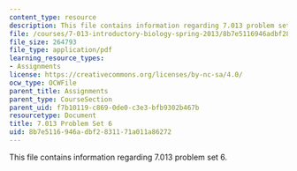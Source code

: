 ```yaml
---
content_type: resource
description: This file contains information regarding 7.013 problem set 6.
file: /courses/7-013-introductory-biology-spring-2013/8b7e5116946adbf2831171a011a86272_MIT7_013S13_Pset_6.pdf
file_size: 264793
file_type: application/pdf
learning_resource_types:
- Assignments
license: https://creativecommons.org/licenses/by-nc-sa/4.0/
ocw_type: OCWFile
parent_title: Assignments
parent_type: CourseSection
parent_uid: f7b10119-c869-0de0-c3e3-bfb9302b467b
resourcetype: Document
title: 7.013 Problem Set 6
uid: 8b7e5116-946a-dbf2-8311-71a011a86272
---
```

This file contains information regarding 7.013 problem set 6.